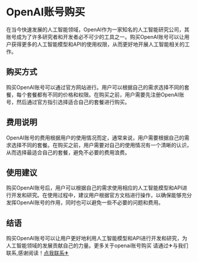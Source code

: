 # OpenAI账号购买

在当今快速发展的人工智能领域，OpenAI作为一家知名的人工智能研究公司，其账号成为了许多研究者和开发者必不可少的工具之一。购买OpenAI账号可以让用户获得更多的人工智能模型和API的使用权限，从而更好地开展人工智能相关的工作。

## 购买方式

购买OpenAI账号可以通过官方网站进行。用户可以根据自己的需求选择不同的套餐，每个套餐都有不同的价格和权限。在购买之前，用户需要先注册OpenAI账号，然后通过官方指引选择适合自己的套餐进行购买。

## 费用说明

OpenAI账号的费用根据用户的使用情况而定，通常来说，用户需要根据自己的需求选择不同的套餐。在购买之前，用户需要对自己的使用情况有一个清晰的认识，从而选择最适合自己的套餐，避免不必要的费用浪费。

## 使用建议

购买OpenAI账号后，用户可以根据自己的需求使用相应的人工智能模型和API进行开发和研究。在使用过程中，建议用户根据官方文档进行操作，以确保能够充分发挥OpenAI账号的作用，同时也可以避免一些不必要的问题和费用。

## 结语

购买OpenAI账号可以让用户更好地利用人工智能模型和API进行开发和研究，为人工智能领域的发展贡献自己的力量。更多关于openai账号购买 请通过✈与我们联系,感谢阅读！[点我联系✈](https://help.G208.com)
